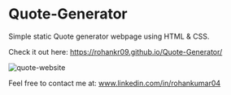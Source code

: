 # Quote-Generator
Simple static Quote generator webpage using HTML & CSS.

Check it out here: https://rohankr09.github.io/Quote-Generator/

![quote-website](https://github.com/rohankr09/Quote-Generator/assets/112258054/549cafc3-c96c-480a-bd72-06e1adc02fe9)

Feel free to contact me at: www.linkedin.com/in/rohankumar04
